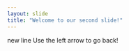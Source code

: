 ```yaml
---
layout: slide
title: "Welcome to our second slide!"
---
```

new line 
Use the left arrow to go back!